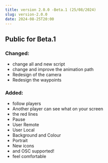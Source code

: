```yaml
---
title: version 2.0.0 -Beta.1 (25/08/2024)
slug: version-2.0.0
date: 2024-08-25T20:00
---
```

## Public for Beta.1
### Changed:
- change all and new script
- change and improve the animation path
- Redesign of the camera
- Redesign the waypoints

### Added:
- follow players
- Another player can see what on your screen
- the red lines
- Pause
- User Remote
- User Local
- Background and Colour
- Portrait
- New icons
- and OSC supported!
- feel comfortable